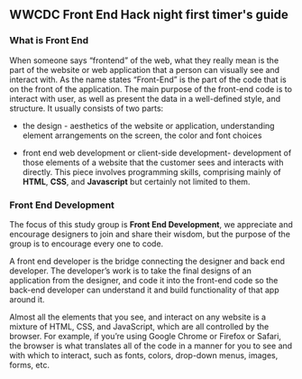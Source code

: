 ## WWCDC Front End Hack night first timer's guide

### What is Front End

When someone says “frontend” of the web, what they really mean is the part of the website or web application that a person can visually see and interact with. As the name states “Front-End” is the part of the code that is on the front of the application. The main purpose of the front-end code is to interact with user, as well as present the data in a well-defined style, and structure. It usually consists of two parts: 

* the design - aesthetics of the website or application, understanding element arrangements on the screen, the color and font choices

* front end web development or client-side development- development of those elements of a website that the customer sees and interacts with directly. This piece involves programming skills, comprising mainly of **HTML**, **CSS**, and **Javascript** but certainly not limited to them.

### Front End Development

The focus of this study group is **Front End Development**, we appreciate and encourage designers to join and share their wisdom, but the purpose of the group is to encourage every one to code. 

A front end developer is the bridge connecting the designer and back end developer. The developer’s work is to take the final designs of an application from the designer, and code it into the front-end code so the back-end developer can understand it and build functionality of that app around it. 

Almost all the elements that you see, and interact on any website is a mixture of HTML, CSS, and JavaScript, which are all controlled by the browser. For example, if you’re using Google Chrome or Firefox or Safari, the browser is what translates all of the code in a manner for you to see and with which to interact, such as fonts, colors, drop-down menus, images, forms, etc.




